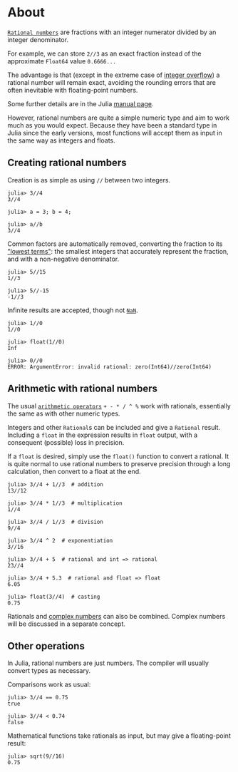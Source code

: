 # About

[`Rational numbers`][rational] are fractions with an integer numerator divided by an integer denominator.

For example, we can store `2//3` as an exact fraction instead of the approximate `Float64` value `0.6666...`

The advantage is that (except in the extreme case of [integer overflow][integer-overflow]) a rational number will remain exact, avoiding the rounding errors that are often inevitable with floating-point numbers.

Some further details are in the Julia [manual page][julia-rational].

However, rational numbers are quite a simple numeric type and aim to work much as you would expect.
Because they have been a standard type in Julia since the early versions, most functions will accept them as input in the same way as integers and floats.

## Creating rational numbers

Creation is as simple as using `//` between two integers.

```julia-repl
julia> 3//4
3//4

julia> a = 3; b = 4;

julia> a//b
3//4
```

Common factors are automatically removed, converting the fraction to its ["lowest terms"][lowest-terms]: the smallest integers that accurately represent the fraction, and with a non-negative denominator.

```julia-repl
julia> 5//15
1//3

julia> 5//-15
-1//3
```

Infinite results are accepted, though not [`NaN`][NaN].

```julia-repl
julia> 1//0
1//0

julia> float(1//0)
Inf

julia> 0//0
ERROR: ArgumentError: invalid rational: zero(Int64)//zero(Int64)
```

## Arithmetic with rational numbers

The usual [`arithmetic operators`][operators] `+ - * / ^ %` work with rationals, essentially the same as with other numeric types.

Integers and other `Rational`s can be included and give a `Rational` result.
Including a `float` in the expression results in `float` output, with a consequent (possible) loss in precision.

If a `float` is desired, simply use the `float()` function to convert a rational.
It is quite normal to use rational numbers to preserve precision through a long calculation, then convert to a float at the end.

```julia-repl
julia> 3//4 + 1//3  # addition
13//12

julia> 3//4 * 1//3  # multiplication
1//4

julia> 3//4 / 1//3  # division
9//4

julia> 3//4 ^ 2  # exponentiation
3//16

julia> 3//4 + 5  # rational and int => rational
23//4

julia> 3//4 + 5.3  # rational and float => float
6.05

julia> float(3//4)  # casting
0.75
```

Rationals and [complex numbers][complex] can also be combined.
Complex numbers will be discussed in a separate concept.

## Other operations

In Julia, rational numbers are just numbers.
The compiler will usually convert types as necessary.

Comparisons work as usual:

```julia-repl
julia> 3//4 == 0.75
true

julia> 3//4 < 0.74
false
```

Mathematical functions take rationals as input, but may give a floating-point result:

```julia-repl
julia> sqrt(9//16)
0.75
```

[rational]: https://en.wikipedia.org/wiki/Rational_number
[julia-rational]: https://docs.julialang.org/en/v1/manual/complex-and-rational-numbers/#Rational-Numbers
[lowest-terms]: https://en.wikipedia.org/wiki/Fraction#Simplifying_(reducing)_fractions
[NaN]: https://en.wikipedia.org/wiki/NaN
[complex]: https://en.wikipedia.org/wiki/Complex_number
[operators]: https://docs.julialang.org/en/v1/manual/mathematical-operations/#Arithmetic-Operators
[0.30000000000000004]: https://0.30000000000000004.com/
[integer-overflow]: https://en.wikipedia.org/wiki/Integer_overflow

